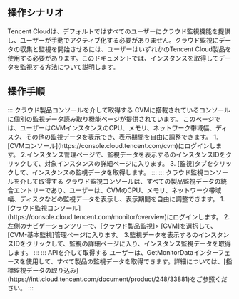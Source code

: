 ## 操作シナリオ

Tencent Cloudは、デフォルトではすべてのユーザーにクラウド監視機能を提供し、ユーザーが手動でアクティブ化する必要がありません。クラウド監視にデータの収集と監視を開始させるには、ユーザーはいずれかのTencent Cloud製品を使用する必要があります。このドキュメントでは、インスタンスを取得してデータを監視する方法について説明します。

## 操作手順
<dx-tabs>
:::  クラウド製品コンソールを介して取得する
<dx-alert infotype="explain" title="">
CVMに搭載されているコンソールに個別の監視データ読み取り機能ページが提供されています。 このページでは、ユーザーはCVMインスタンスのCPU、メモリ、ネットワーク帯域幅、ディスク、その他の監視データを表示でき、表示期間を自由に調整できます。
</dx-alert>
1. [CVMコンソール](https://console.cloud.tencent.com/cvm)にログインします。
2.インスタンス管理ページで、監視データを表示するのインスタンスIDをクリックして、対象インスタンスの詳細ページに入ります。
3. [監視]タブをクリックして、インスタンスの監視データを取得します。
:::
::: クラウド監視コンソールを介して取得する
<dx-alert infotype="explain" title="">
クラウド監視コンソールは、すべての製品監視データの統合エントリーであり、ユーザーは、CVMのCPU、メモリ、ネットワーク帯域幅、ディスクなどの監視データを表示し、表示期間を自由に調整できます。
</dx-alert>
1. [クラウド監視コンソール](https://console.cloud.tencent.com/monitor/overview)にログインします。
2.左側のナビゲーションツリーで、[クラウド製品監視]> [CVM]を選択して、[CVM-基本監視]管理ページに入ります。
3.監視データを表示するのインスタンスIDをクリックして、監視の詳細ページに入り、インスタンス監視データを取得します。
:::
::: APIを介して取得する
ユーザーは、GetMonitorDataインターフェースを使用して、すべて製品の監視データを取得できます。詳細については、[指標監視データの取り込み](https://intl.cloud.tencent.com/document/product/248/33881)をご参照ください。
:::
</dx-tabs>

